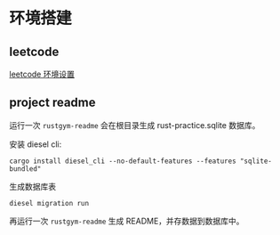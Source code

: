 # 环境搭建

## leetcode

[leetcode 环境设置](./leetcode/README.md)

## project readme

运行一次 `rustgym-readme` 会在根目录生成 rust-practice.sqlite 数据库。

安装 diesel cli:
```shell
cargo install diesel_cli --no-default-features --features "sqlite-bundled"
```

生成数据库表

```shell
diesel migration run
```

再运行一次 `rustgym-readme` 生成 README，并存数据到数据库中。